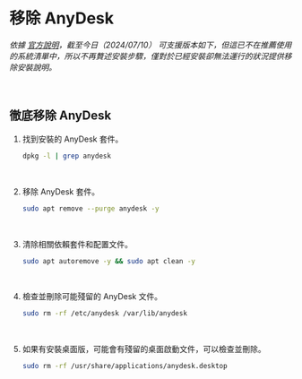 # 移除 AnyDesk

_依據 [官方說明](https://support.anydesk.com/zh-tw/knowledge/anydesk-for-linux-raspberry-pi-freebsd)，截至今日（2024/07/10） 可支援版本如下，但這已不在推薦使用的系統清單中，所以不再贅述安裝步驟，僅對於已經安裝卻無法運行的狀況提供移除安裝說明。_

<br>

## 徹底移除 AnyDesk

1. 找到安裝的 AnyDesk 套件。

    ```bash
    dpkg -l | grep anydesk
    ```

<br>

2. 移除 AnyDesk 套件。

    ```bash
    sudo apt remove --purge anydesk -y
    ```

<br>

3. 清除相關依賴套件和配置文件。

    ```bash
    sudo apt autoremove -y && sudo apt clean -y
    ```

<br>

4. 檢查並刪除可能殘留的 AnyDesk 文件。

    ```bash
    sudo rm -rf /etc/anydesk /var/lib/anydesk
    ```

<br>

5. 如果有安裝桌面版，可能會有殘留的桌面啟動文件，可以檢查並刪除。

    ```bash
    sudo rm -rf /usr/share/applications/anydesk.desktop
    ```

<br>
